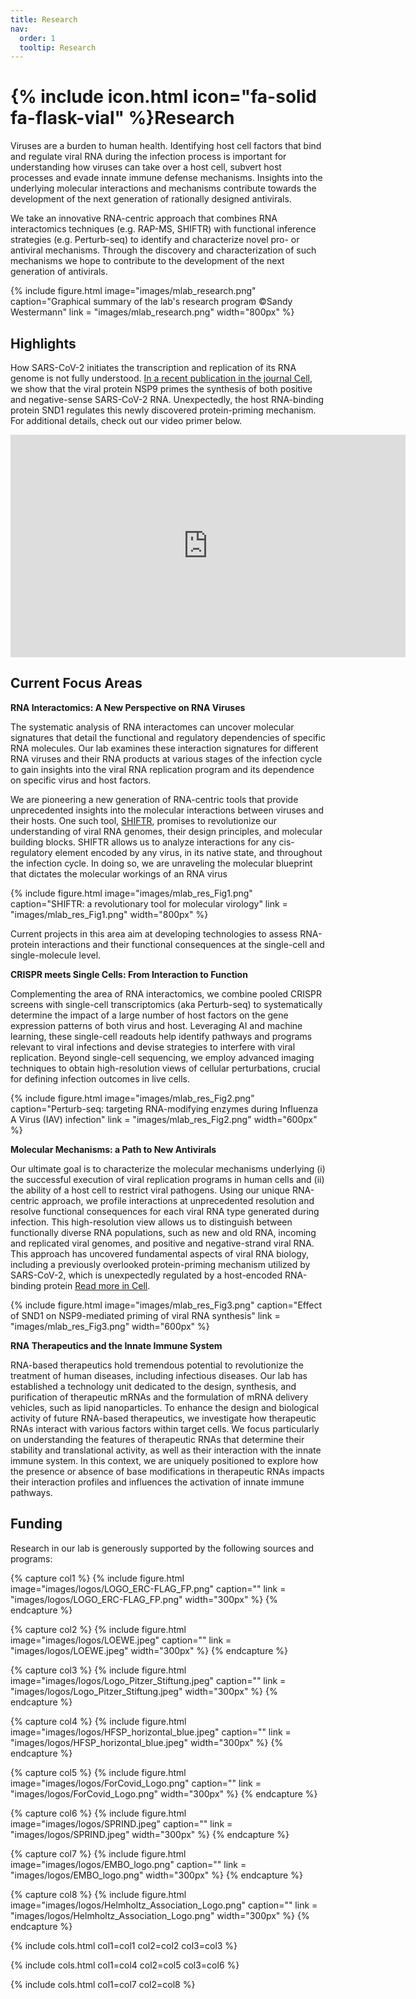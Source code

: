 ```yaml
---
title: Research
nav:
  order: 1
  tooltip: Research
---
```


# {% include icon.html icon="fa-solid fa-flask-vial" %}Research

Viruses are a burden to human health. Identifying host cell factors that bind and regulate viral RNA during the infection process is important for understanding how viruses can take over a host cell, subvert host processes and evade innate immune defense mechanisms. Insights into the underlying molecular interactions and mechanisms contribute towards the development of the next generation of rationally designed antivirals. 

We take an innovative RNA-centric approach that combines RNA interactomics techniques (e.g. RAP-MS, SHIFTR) with functional inference strategies (e.g. Perturb-seq) to identify and characterize novel pro- or antiviral mechanisms. Through the discovery and characterization of such mechanisms we hope to contribute to the development of the next generation of antivirals.

{%
  include figure.html
  image="images/mlab_research.png"
  caption="Graphical summary of the lab's research program ©Sandy Westermann"
  link = "images/mlab_research.png"
  width="800px"
%}


<!-- ![](https://www.youtube.com/embed/c57mRJEIfWc) -->

## Highlights

How SARS-CoV-2 initiates the transcription and replication of its RNA genome is not fully understood. [In a recent publication in the journal Cell](https://doi.org/gstdzg), we show that the viral protein NSP9 primes the synthesis of both positive and negative-sense SARS-CoV-2 RNA. Unexpectedly, the host RNA-binding protein SND1 regulates this newly discovered protein-priming mechanism. For additional details, check out our video primer below.

<iframe width="632" height="356" src="https://www.youtube.com/embed/c57mRJEIfWc" title="Unexpected findings on SARS-CoV-2 replication" frameborder="0" allow="accelerometer; autoplay; clipboard-write; encrypted-media; gyroscope; picture-in-picture; web-share" allowfullscreen></iframe> 

## Current Focus Areas

**RNA Interactomics: A New Perspective on RNA Viruses**

The systematic analysis of RNA interactomes can uncover molecular signatures that detail the functional and regulatory dependencies of specific RNA molecules. Our lab examines these interaction signatures for different RNA viruses and their RNA products at various stages of the infection cycle to gain insights into the viral RNA replication program and its dependence on specific virus and host factors.

We are pioneering a new generation of RNA-centric tools that provide unprecedented insights into the molecular interactions between viruses and their hosts. One such tool, [SHIFTR](https://doi.org/10.1093/nar/gkae038), promises to revolutionize our understanding of viral RNA genomes, their design principles, and molecular building blocks. SHIFTR allows us to analyze interactions for any cis-regulatory element encoded by any virus, in its native state, and throughout the infection cycle. In doing so, we are unraveling the molecular blueprint that dictates the molecular workings of an RNA virus

{%
  include figure.html
  image="images/mlab_res_Fig1.png"
  caption="SHIFTR: a revolutionary tool for molecular virology"
  link = "images/mlab_res_Fig1.png"
  width="800px"
%}

Current projects in this area aim at developing technologies to assess RNA-protein interactions and their functional consequences at the single-cell and single-molecule level.

**CRISPR meets Single Cells: From Interaction to Function**

Complementing the area of RNA interactomics, we combine pooled CRISPR screens with single-cell transcriptomics (aka Perturb-seq) to systematically determine the impact of a large number of host factors on the gene expression patterns of both virus and host. Leveraging AI and machine learning, these single-cell readouts help identify pathways and programs relevant to viral infections and devise strategies to interfere with viral replication. Beyond single-cell sequencing, we employ advanced imaging techniques to obtain high-resolution views of cellular perturbations, crucial for defining infection outcomes in live cells.

{%
  include figure.html
  image="images/mlab_res_Fig2.png"
  caption="Perturb-seq: targeting RNA-modifying enzymes during Influenza A Virus (IAV) infection"
  link = "images/mlab_res_Fig2.png"
  width="600px"
%}

**Molecular Mechanisms: a Path to New Antivirals**

Our ultimate goal is to characterize the molecular mechanisms underlying (i) the successful execution of viral replication programs in human cells and (ii) the ability of a host cell to restrict viral pathogens. Using our unique RNA-centric approach, we profile interactions at unprecedented resolution and resolve functional consequences for each viral RNA type generated during infection. This high-resolution view allows us to distinguish between functionally diverse RNA populations, such as new and old RNA, incoming and replicated viral genomes, and positive and negative-strand viral RNA. This approach has uncovered fundamental aspects of viral RNA biology, including a previously overlooked protein-priming mechanism utilized by SARS-CoV-2, which is unexpectedly regulated by a host-encoded RNA-binding protein [Read more in Cell](https://doi.org/gstdzg).

{%
  include figure.html
  image="images/mlab_res_Fig3.png"
  caption="Effect of SND1 on NSP9-mediated priming of viral RNA synthesis"
  link = "images/mlab_res_Fig3.png"
  width="600px"
%}

**RNA Therapeutics and the Innate Immune System**

RNA-based therapeutics hold tremendous potential to revolutionize the treatment of human diseases, including infectious diseases. Our lab has established a technology unit dedicated to the design, synthesis, and purification of therapeutic mRNAs and the formulation of mRNA delivery vehicles, such as lipid nanoparticles. To enhance the design and biological activity of future RNA-based therapeutics, we investigate how therapeutic RNAs interact with various factors within target cells. We focus particularly on understanding the features of therapeutic RNAs that determine their stability and translational activity, as well as their interaction with the innate immune system. In this context, we are uniquely positioned to explore how the presence or absence of base modifications in therapeutic RNAs impacts their interaction profiles and influences the activation of innate immune pathways.


## Funding

Research in our lab is generously supported by the following sources and programs:

{% capture col1 %}
{%
  include figure.html
  image="images/logos/LOGO_ERC-FLAG_FP.png"
  caption=""
  link = "images/logos/LOGO_ERC-FLAG_FP.png"
  width="300px"
%}
{% endcapture %}

{% capture col2 %}
{%
  include figure.html
  image="images/logos/LOEWE.jpeg"
  caption=""
  link = "images/logos/LOEWE.jpeg"
  width="300px"
%}
{% endcapture %}

{% capture col3 %}
{%
  include figure.html
  image="images/logos/Logo_Pitzer_Stiftung.jpeg"
  caption=""
  link = "images/logos/Logo_Pitzer_Stiftung.jpeg"
  width="300px"
%}
{% endcapture %}

{% capture col4 %}
{%
  include figure.html
  image="images/logos/HFSP_horizontal_blue.jpeg"
  caption=""
  link = "images/logos/HFSP_horizontal_blue.jpeg"
  width="300px"
%}
{% endcapture %}

{% capture col5 %}
{%
  include figure.html
  image="images/logos/ForCovid_Logo.png"
  caption=""
  link = "images/logos/ForCovid_Logo.png"
  width="300px"
%}
{% endcapture %}

{% capture col6 %}
{%
  include figure.html
  image="images/logos/SPRIND.jpeg"
  caption=""
  link = "images/logos/SPRIND.jpeg"
  width="300px"
%}
{% endcapture %}

{% capture col7 %}
{%
  include figure.html
  image="images/logos/EMBO_logo.png"
  caption=""
  link = "images/logos/EMBO_logo.png"
  width="300px"
%}
{% endcapture %}

{% capture col8 %}
{%
  include figure.html
  image="images/logos/Helmholtz_Association_Logo.png"
  caption=""
  link = "images/logos/Helmholtz_Association_Logo.png"
  width="300px"
%}
{% endcapture %}

{%
  include cols.html
  col1=col1
  col2=col2
  col3=col3
%}

{%
  include cols.html
  col1=col4
  col2=col5
  col3=col6
%}

{%
  include cols.html
  col1=col7
  col2=col8
%}

